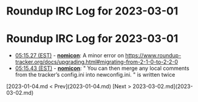 # Roundup IRC Log for 2023-03-01 #
# Roundup IRC Log for 2023-03-01
* <a href="#05:15.27" id="05:15.27">05:15.27 (EST)</a> - __[nomicon](https://github.com/nomicon)__: A minor error on <https://www.roundup-tracker.org/docs/upgrading.html#migrating-from-2-1-0-to-2-2-0>
* <a href="#05:15.43" id="05:15.43">05:15.43 (EST)</a> - __[nomicon](https://github.com/nomicon)__: " You can then merge any local comments from the tracker’s config.ini into newconfig.ini. " is written twice

<div class="inpage-footer">
[2023-01-04.md < Prev](2023-01-04.md)
[Next > 2023-03-02.md](2023-03-02.md)
</div>
